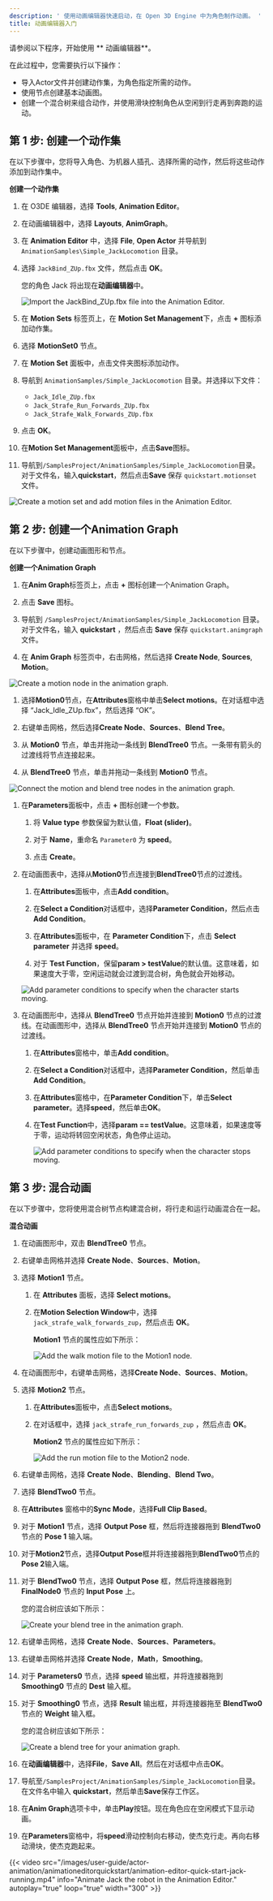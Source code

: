 ```yaml
---
description: ' 使用动画编辑器快速启动，在 Open 3D Engine 中为角色制作动画。 '
title: 动画编辑器入门
---
```


请参阅以下程序，开始使用 ** 动画编辑器**。

在此过程中，您需要执行以下操作：
+ 导入Actor文件并创建动作集，为角色指定所需的动作。
+ 使用节点创建基本动画图。
+ 创建一个混合树来组合动作，并使用滑块控制角色从空闲到行走再到奔跑的运动。

## 第 1 步: 创建一个动作集

在以下步骤中，您将导入角色、为机器人插孔、选择所需的动作，然后将这些动作添加到动作集中。

**创建一个动作集**

1. 在 O3DE 编辑器，选择 **Tools**, **Animation Editor**。

1. 在动画编辑器中，选择 **Layouts**, **AnimGraph**。

1. 在 **Animation Editor** 中，选择 **File**, **Open Actor** 并导航到 `AnimationSamples\Simple_JackLocomotion` 目录。

1. 选择 `JackBind_ZUp.fbx` 文件，然后点击 **OK**。

   您的角色 Jack 将出现在**动画编辑器**中。

   ![Import the JackBind_ZUp.fbx file into the Animation Editor.](/images/user-guide/actor-animation/animationeditorquickstart/animation-editor-quick-start-jack-idle.png)

1. 在 **Motion Sets** 标签页上，在 **Motion Set Management**下，点击 **+** 图标添加动作集。

1. 选择 **MotionSet0** 节点。

1. 在 **Motion Set** 面板中，点击文件夹图标添加动作。

1. 导航到 `AnimationSamples/Simple_JackLocomotion` 目录。并选择以下文件：
   + `Jack_Idle_ZUp.fbx`
   + `Jack_Strafe_Run_Forwards_ZUp.fbx`
   + `Jack_Strafe_Walk_Forwards_ZUp.fbx`

1. 点击 **OK**。

1. 在**Motion Set Management**面板中，点击**Save**图标。

1. 导航到`/SamplesProject/AnimationSamples/Simple_JackLocomotion`目录。对于文件名，输入**quickstart**，然后点击**Save** 保存 `quickstart.motionset` 文件。

![Create a motion set and add motion files in the Animation Editor.](/images/user-guide/actor-animation/animationeditorquickstart/animation-editor-quick-start-motion-set.png)

## 第 2 步: 创建一个Animation Graph

在以下步骤中，创建动画图形和节点。

**创建一个Animation Graph**

1. 在**Anim Graph**标签页上，点击 **+** 图标创建一个Animation Graph。

1. 点击 **Save** 图标。

1. 导航到 `/SamplesProject/AnimationSamples/Simple_JackLocomotion` 目录。对于文件名，输入 **quickstart** ，然后点击 **Save** 保存 `quickstart.animgraph` 文件。

1. 在 **Anim Graph** 标签页中，右击网格，然后选择 **Create Node**, **Sources**, **Motion**。

![Create a motion node in the animation graph.](/images/user-guide/actor-animation/animationeditorquickstart/animation-editor-quick-start-anim-graph-node.png)

1. 选择**Motion0**节点，在**Attributes**窗格中单击**Select motions**。在对话框中选择 “Jack_Idle_ZUp.fbx”，然后选择 “OK”。

1. 右键单击网格，然后选择**Create Node**、**Sources**、**Blend Tree**。

1. 从 **Motion0** 节点，单击并拖动一条线到 **BlendTree0** 节点。一条带有箭头的过渡线将节点连接起来。

1. 从 **BlendTree0** 节点，单击并拖动一条线到 **Motion0** 节点。

![Connect the motion and blend tree nodes in the animation graph.](/images/user-guide/actor-animation/animationeditorquickstart/animation-editor-quick-start-motion-blend-tree-nodes.png)

1. 在**Parameters**面板中，点击 **+** 图标创建一个参数。

   1. 将 **Value type** 参数保留为默认值，**Float (slider)**。

   1. 对于 **Name**，重命名 `Parameter0` 为 **speed**。

   1. 点击 **Create**。

1. 在动画图表中，选择从**Motion0**节点连接到**BlendTree0**节点的过渡线。

   1. 在**Attributes**面板中，点击**Add condition**。

   1. 在**Select a Condition**对话框中，选择**Parameter Condition**，然后点击**Add Condition**。

   1. 在**Attributes**面板中，在 **Parameter Condition**下，点击 **Select parameter** 并选择 **speed**。

   1. 对于 **Test Function**，保留**param > testValue**的默认值。这意味着，如果速度大于零，空闲运动就会过渡到混合树，角色就会开始移动。

   ![Add parameter conditions to specify when the character starts moving.](/images/user-guide/actor-animation/animationeditorquickstart/animation-editor-quick-start-add-condition.png)

1. 在动画图形中，选择从 **BlendTree0** 节点开始并连接到 **Motion0** 节点的过渡线。在动画图形中，选择从 **BlendTree0** 节点开始并连接到 **Motion0** 节点的过渡线。

   1. 在**Attributes**窗格中，单击**Add condition**。

   1. 在**Select a Condition**对话框中，选择**Parameter Condition**，然后单击**Add Condition**。

   1. 在**Attributes**窗格中，在**Parameter Condition**下，单击**Select parameter**。选择**speed**，然后单击**OK**。

   1. 在**Test Function**中，选择**param == testValue**。这意味着，如果速度等于零，运动将转回空闲状态，角色停止运动。

      ![Add parameter conditions to specify when the character stops moving.](/images/user-guide/actor-animation/animationeditorquickstart/animation-editor-quick-start-add-condition-02.png)

## 第 3 步: 混合动画

在以下步骤中，您将使用混合树节点构建混合树，将行走和运行动画混合在一起。

**混合动画**

1. 在动画图形中，双击 **BlendTree0** 节点。

1. 右键单击网格并选择 **Create Node**、**Sources**、**Motion**。

1. 选择 **Motion1** 节点。

   1. 在 **Attributes** 面板，选择 **Select motions**。

   1. 在**Motion Selection Window**中，选择`jack_strafe_walk_forwards_zup`，然后点击 **OK**。

      **Motion1** 节点的属性应如下所示：

      ![Add the walk motion file to the Motion1 node.](/images/user-guide/actor-animation/animationeditorquickstart/animation-editor-quick-start-motion-node-walk.png)

1. 在动画图形中，右键单击网格，选择**Create Node**、**Sources**、**Motion**。

1. 选择 **Motion2** 节点。

   1. 在**Attributes**面板中，点击**Select motions**。

   1. 在对话框中，选择 `jack_strafe_run_forwards_zup` ，然后点击 **OK**。

      **Motion2** 节点的属性应如下所示：

      ![Add the run motion file to the Motion2 node.](/images/user-guide/actor-animation/animationeditorquickstart/animation-editor-quick-start-motion-node-run.png)

1. 右键单击网格，选择 **Create Node**、**Blending**、**Blend Two**。

1. 选择 **BlendTwo0** 节点。

  1. 在**Attributes** 窗格中的**Sync Mode**，选择**Full Clip Based**。

1. 对于 **Motion1** 节点，选择 **Output Pose** 框，然后将连接器拖到 **BlendTwo0** 节点的 **Pose 1** 输入端。

1. 对于**Motion2**节点，选择**Output Pose**框并将连接器拖到**BlendTwo0**节点的**Pose 2**输入端。

1. 对于 **BlendTwo0** 节点，选择 **Output Pose** 框，然后将连接器拖到 **FinalNode0** 节点的 **Input Pose** 上。

   您的混合树应该如下所示：

   ![Create your blend tree in the animation graph.](/images/user-guide/actor-animation/animationeditorquickstart/animation-editor-quick-start-blend-tree-node.png)

1. 右键单击网格，选择 **Create Node**、**Sources**、**Parameters**。

1. 右键单击网格并选择 **Create Node**，**Math**，**Smoothing**。

1. 对于 **Parameters0** 节点，选择 **speed** 输出框，并将连接器拖到 **Smoothing0** 节点的 **Dest** 输入框。

1. 对于 **Smoothing0** 节点，选择 **Result** 输出框，并将连接器拖至 **BlendTwo0** 节点的 **Weight** 输入框。

   您的混合树应该如下所示：

   ![Create a blend tree for your animation graph.](/images/user-guide/actor-animation/animationeditorquickstart/animation-graph-quick-start-blend-tree-final.gif)

1. 在**动画编辑器**中，选择**File**，**Save All**。然后在对话框中点击**OK**。

1. 导航至`/SamplesProject/AnimationSamples/Simple_JackLocomotion`目录。在文件名中输入 **quickstart**，然后单击**Save**保存工作区。

1. 在**Anim Graph**选项卡中，单击**Play**按钮。现在角色应在空闲模式下显示动画。

1. 在**Parameters**窗格中，将**speed**滑动控制向右移动，使杰克行走。再向右移动滑块，使杰克跑起来。

{{< video src="/images/user-guide/actor-animation/animationeditorquickstart/animation-editor-quick-start-jack-running.mp4" info="Animate Jack the robot in the Animation Editor." autoplay="true" loop="true" width="300" >}}
